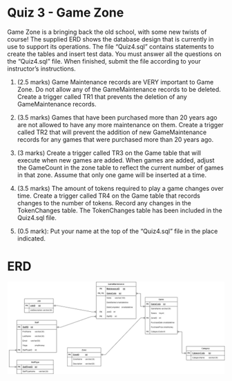 # Quiz 3 - Game Zone

Game Zone is a bringing back the old school, with some new twists of course! The supplied ERD shows the database design that is currently in use to support its operations.
The file “Quiz4.sql” contains statements to create the tables and insert test data. You must answer all the questions on the “Quiz4.sql” file. When finished, submit the file according to your instructor’s instructions.

1. (2.5 marks) Game Maintenance records are VERY important to Game Zone.  Do not allow any of the GameMaintenance records to be deleted. Create a trigger called TR1 that prevents the deletion of any GameMaintenance records. 

2. (3.5 marks) Games that have been purchased more than 20 years ago are not allowed to have any more maintenance on them. Create a trigger called TR2 that will prevent the addition of new GameMaintenance records for any games that were purchased more than 20 years ago.

3. (3 marks) Create a trigger called TR3 on the Game table that will execute when new games are added. When games are added, adjust the GameCount in the zone table to reflect the current number of games in that zone. Assume that only one game will be inserted at a time.

4. (3.5 marks) The amount of tokens required to play a game changes over time. Create a trigger called TR4 on the Game table that records changes to the number of tokens. Record any changes in the TokenChanges table. The TokenChanges table has been included in the Quiz4.sql file.

5. (0.5 mark): Put your name at the top of the “Quiz4.sql” file in the place indicated.


# ERD
<img src="./img/ERD.png">
